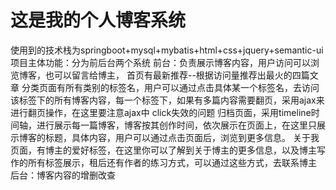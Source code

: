# 这是我的个人博客系统
使用到的技术栈为springboot+mysql+mybatis+html+css+jquery+semantic-ui
项目主体功能：分为前后台两个系统
    前台：负责展示博客内容，用户访问可以浏览博客，也可以留言给博主，
	首页有最新推荐--根据访问量推荐出最火的四篇文章
	分类页面有所有类别的标签名，用户可以通过点击具体某一个标签名，去访问该标签下的所有博客内容，每一个标签下，如果有多篇内容需要翻页，采用ajax来进行翻页操作，在这里要注意ajax中               click失效的问题
          归档页面，采用timeline时间轴，进行展示每一篇博客，博客按其创作时间，依次展示在页面上，在这里只展示博客的标题，具体内容，用户可以通过点击页面后，浏览到更多信息。
          关于我页面，有博主的爱好标签，在这里你可以了解到关于博主的更多信息，以及博主写作的所有标签展示，租后还有作者的练习方式，可以通过这些方式，去联系博主
          后台：博客内容的增删改查

